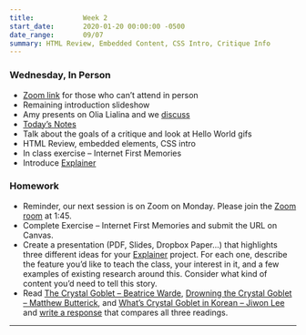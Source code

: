 ```yaml
---
title:            Week 2
start_date:       2020-01-20 00:00:00 -0500
date_range:       09/07
summary: HTML Review, Embedded Content, CSS Intro, Critique Info
---
```


### Wednesday, In Person

- [Zoom link](https://zoom.us/j/7047994536?pwd=RThBZ0oyWHd5M2RZcmFNQUVwUFJHUT09) for those who can&rsquo;t attend in person
- Remaining introduction slideshow
- Amy presents on Olia Lialina and we [discuss]((https://paper.dropbox.com/doc/Penn-Art-of-Web-F21-Reading-Reflections--BRjWBR8tFIt3tNlD9Db67EhhAQ-DPFsc5O6umbnRZ94cZyFY))
- [Today&rsquo;s Notes](https://paper.dropbox.com/doc/Penn-Week-2-Notes--BR82XdkYd3aP7ITrX4RoUpbwAQ-BAFtcG7cd60j8QOXLUVPy)
- Talk about the goals of a critique and look at Hello World gifs
- HTML Review, embedded elements, CSS intro
- In class exercise – Internet First Memories
- Introduce [Explainer](/projects/explainer)



### Homework
- Reminder, our next session is on Zoom on Monday. Please join the [Zoom room](https://zoom.us/j/7047994536?pwd=RThBZ0oyWHd5M2RZcmFNQUVwUFJHUT09) at 1:45.
- Complete Exercise – Internet First Memories and submit the URL on Canvas.
- Create a presentation (PDF, Slides, Dropbox Paper...) that highlights three different ideas for your [Explainer](/projects/explainer) project. For each one, describe the feature you&rsquo;d like to teach the class, your interest in it, and a few examples of existing research around this. Consider what kind of content you&rsquo;d need to tell this story.
- Read [The Crystal Goblet – Beatrice Warde](http://ci17.nikasimovich.com/assets/readings/warde-beatrice_the-crystal-goblet.pdf), [Drowning the Crystal Goblet – Matthew Butterick](https://practicaltypography.com/drowning-the-crystal-goblet.html), and [What&rsquo;s Crystal Goblet in Korean – Jiwon Lee](https://designobserver.com/article.php?id=29138) and [write a response](https://paper.dropbox.com/doc/Penn-Art-of-Web-F21-Reading-Reflections--BR_4SSpLxJGaIzQD2F4I7D7RAQ-DPFsc5O6umbnRZ94cZyFY) that compares all three readings.

---
